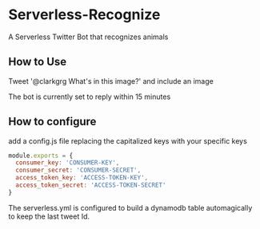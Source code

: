 # Serverless-Recognize

A Serverless Twitter Bot that recognizes animals

## How to Use

Tweet '@clarkgrg What's in this image?' and include an image

The bot is currently set to reply within 15 minutes

## How to configure

add a config.js file replacing the capitalized keys with your specific keys

```javascript
module.exports = {
  consumer_key: 'CONSUMER-KEY',
  consumer_secret: 'CONSUMER-SECRET',
  access_token_key: 'ACCESS-TOKEN-KEY',
  access_token_secret: 'ACCESS-TOKEN-SECRET'
}
```

The serverless.yml is configured to build a dynamodb table automagically to keep the last tweet Id.
